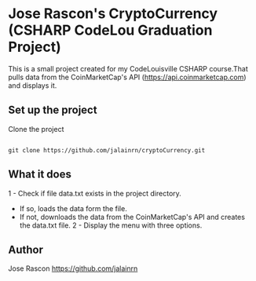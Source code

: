 # Jose Rascon's CryptoCurrency (CSHARP CodeLou Graduation Project)

This is a small project created for my CodeLouisville CSHARP course.That pulls data from the CoinMarketCap's API (https://api.coinmarketcap.com) and displays it.

## Set up the project
Clone the project
```

git clone https://github.com/jalainrn/cryptoCurrency.git
```

## What it does

1 - Check if file data.txt exists in the project directory.
- If so, loads the data form the file.
- If not, downloads the data from the CoinMarketCap's API and creates the data.txt file.
2 - Display the menu with three options.



## Author
Jose Rascon
https://github.com/jalainrn